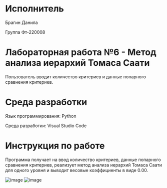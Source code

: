 # Исполнитель
Брагин Данила

Группа Фт-220008

# Лабораторная работа №6 - Метод анализа иерархий Томаса Саати
Пользователь вводит количество критериев и данные попарного сравнения критериев.


# Среда разработки
Язык программирования: Python

Среда разработки: Visual Studio Code

# Инструкция по работе
Программа получает на ввод количество критериев, данные попарного сравнения критериев, реализует метод анализа иерархий Томаса Саати для одного уровня и выводит весовые коэффициенты в виде 0.00.

![image](https://github.com/scoundrel-343/laboratonaya-6/assets/146209505/bee977d8-4b62-44d2-bcf4-6871b733bd99)
![image](https://github.com/scoundrel-343/laboratonaya-6/assets/146209505/0bfbe229-21c2-4069-9b8b-0ed7f5f7c6f7)

